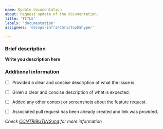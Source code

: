 ```yaml
---
name: Update documentation
about: Request update of the documentation.
title: 'TITLE'
labels: 'documentation'
assignees: 'devops-infra/ChristophShyper'

---
```

### Brief description


**Write you description here**


### Additional information
* [ ] Provided a clear and concise description of what the issue is.
* [ ] Given a clear and concise description of what is expected.
* [ ] Added any other context or screenshots about the feature request.
* [ ] Associated pull request has been already created and link was provided.


*Check [CONTRIBUTING.md](../blob/master/.github/CONTRIBUTING.md) for more information*
